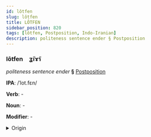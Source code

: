 ```yaml
---
id: lôtfen
slug: lôtfen
title: LÔTFEN
sidebar_position: 820
tags: [lôtfen, Postposition, Indo-Iranian]
description: politeness sentence ender § Postposition
---
```


### lôtfen&emsp;<span kind="abugida">ʓ̆ıɤ̃ɿ</span>

*politeness sentence ender* **§** [Postposition](../../tags/Postposition)

**IPA**: /ˈlot.fɛn/

**Verb**: -

**Noun**: -

**Modifier**: -

<details>
    <summary>Origin</summary>
    Persian لطفاً lotfan [lot̪.fæn]<br/>
    <em>Indo-Iranian Language Family</em>
</details>
